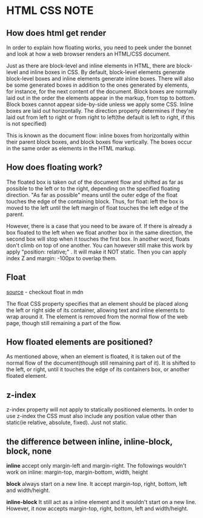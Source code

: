 # HTML CSS NOTE

## How does html get render

In order to explain how floating works, you need to peek under the bonnet and look at how a web browser renders an HTML/CSS document.

Just as there are block-level and inline elements in HTML, there are block-level and inline boxes in CSS. By default, block-level elements generate block-level boxes and inline elements generate inline boxes. There will also be some generated boxes in addition to the ones generated by elements, for instance, for the next content of the document. Block boxes are normally laid out in the order the elements appear in the markup, from top to bottom. Block boxes cannot appear side-by-side unless we apply some CSS. Inline boxes are laid out horizontally. The direction property determines if they're laid out from left to right or from right to left(the default is left to right, if this is not specified)

This is known as the document flow: inline boxes from horizontally within their parent block boxes, and block boxes flow vertically. The boxes occur in the same order as elements in the HTML markup.

##  How does floating work?

The floated box is taken out of the document flow and shifted as far as possible to the left or to the right, depending on the specified floating direction. "As far as possible" means until the outer edge of the float touches the edge of the containing block. Thus, for float: left the box is moved to the left until the left margin of float touches the left edge of the parent.

However, there is a case that you need to be aware of. If there is already a box floated to the left when we float another box in the same direction, the second box will stop when it touches the first box. In another word, floats don't climb on top of one another. You can however still make this work by apply "position: relative;" . It will make it NOT static. Then you can apply index Z and margin: -100px to overlap them.

## Float

[source](https://developer.mozilla.org/en-US/docs/Web/CSS/float) - checkout float in mdn

The float CSS property specifies that an element should be placed along the left or right side of its container, allowing text and inline elements to wrap around it. The element is removed from the normal flow of the web page, though still remaining a part of the flow.

## How floated elements are positioned?
As mentioned above, when an element is floated, it is taken out of the normal flow of the document(though still remaining part of it). It is shifted to the left, or right, until it touches the edge of its containers box, or another floated element.

## z-index
z-index property will not apply to statically positioned elements. In order to use z-index the CSS must also include any position value other than static(ie relative, absolute, fixed). Just not static.

## the difference between inline, inline-block, block, none

**inline** accept only margin-left and margin-right. The followings wouldn't work on inline: margin-top, margin-bottom, width, height

**block** always start on a new line. It accept margin-top, right, bottom, left and width/height.

**inline-block** It still act as a inline element and it wouldn't start on a new line. However, it now accepts margin-top, right, bottom, left and width/height.
